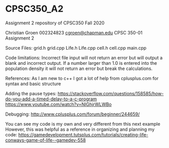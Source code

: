 # CPSC350_A2
Assignment 2 repository of CPSC350 Fall 2020

Christian Groen
002324823
cgroen@chapman.edu
CPSC 350-01
Assignment 2

Source Files:
grid.h
grid.cpp
Life.h
Life.cpp
cell.h
cell.cpp
main.cpp


Code limitations:
Incorrect file input will not return an error but will output a blank and incorrect output.
If a number larger than 1.0 is entered into the population density it will not return an error but break the calculations.

References:
As I am new to c++ I got a lot of help from cplusplus.com for syntax and basic structure

Adding the pause types:
https://stackoverflow.com/questions/158585/how-do-you-add-a-timed-delay-to-a-c-program
https://www.youtube.com/watch?v=NIGhjrWLWBo

Debugging:
http://www.cplusplus.com/forum/beginner/244659/

You can see my code is my own and very different from this next example
However, this was helpful as a reference in organizing and planning my code:
https://gamedevelopment.tutsplus.com/tutorials/creating-life-conways-game-of-life--gamedev-558
